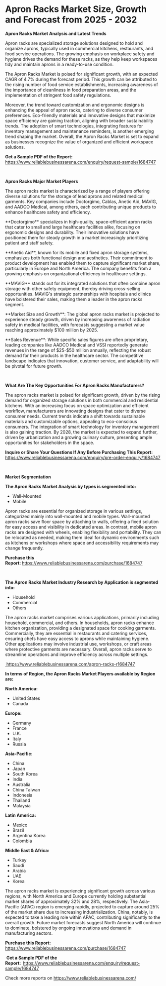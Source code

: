 <p><h1>Apron Racks Market Size, Growth and Forecast from 2025 - 2032</h1></p><p><strong>Apron Racks Market Analysis and Latest Trends</strong></p>
<p><p>Apron racks are specialized storage solutions designed to hold and organize aprons, typically used in commercial kitchens, restaurants, and food service operations. The growing emphasis on workplace safety and hygiene drives the demand for these racks, as they help keep workspaces tidy and maintain aprons in a ready-to-use condition. </p><p>The Apron Racks Market is poised for significant growth, with an expected CAGR of 4.7% during the forecast period. This growth can be attributed to the rising number of food service establishments, increasing awareness of the importance of cleanliness in food preparation areas, and the implementation of stringent food safety regulations. </p><p>Moreover, the trend toward customization and ergonomic designs is enhancing the appeal of apron racks, catering to diverse consumer preferences. Eco-friendly materials and innovative designs that maximize space efficiency are gaining traction, aligning with broader sustainability trends. The adoption of smart technologies, integrating features for inventory management and maintenance reminders, is another emerging trend shaping the market. Overall, the Apron Racks Market is set to expand as businesses recognize the value of organized and efficient workspace solutions.</p></p>
<p><strong>Get a Sample PDF of the Report:&nbsp;</strong> <a href="https://www.reliablebusinessarena.com/enquiry/request-sample/1684747?utm_campaign=1932&utm_medium=2&utm_source=Github&utm_content=ia&utm_term=19022025&utm_id=apron-racks">https://www.reliablebusinessarena.com/enquiry/request-sample/1684747</a></p>
<p>&nbsp;</p>
<p><strong>Apron Racks Major Market Players</strong></p>
<p><p>The apron racks market is characterized by a range of players offering diverse solutions for the storage of lead aprons and related medical garments. Key companies include Doctorgimo, Cablas, Anetic Aid, MAVIG, and AADCO Medical, among others, each contributing unique products to enhance healthcare safety and efficiency. </p><p>**Doctorgimo** specializes in high-quality, space-efficient apron racks that cater to small and large healthcare facilities alike, focusing on ergonomic designs and durability. Their innovative solutions have positioned them for steady growth in a market increasingly prioritizing patient and staff safety.</p><p>**Anetic Aid**, known for its mobile and fixed apron storage systems, emphasizes both functional design and aesthetics. Their commitment to product development has enabled them to capture significant market share, particularly in Europe and North America. The company benefits from a growing emphasis on organizational efficiency in healthcare settings.</p><p>**MAVIG** stands out for its integrated solutions that often combine apron storage with other safety equipment, thereby driving cross-selling opportunities. MAVIG's strategic partnerships with hospitals and clinics have bolstered their sales, making them a leader in the apron racks segment.</p><p>**Market Size and Growth**: The global apron racks market is projected to experience steady growth, driven by increasing awareness of radiation safety in medical facilities, with forecasts suggesting a market value reaching approximately $100 million by 2025.</p><p>**Sales Revenue**: While specific sales figures are often proprietary, leading companies like AADCO Medical and VSSI reportedly generate revenues in the range of $25-$50 million annually, reflecting the robust demand for their products in the healthcare sector. The competitive landscape indicates that innovation, customer service, and adaptability will be pivotal for future growth.</p></p>
<p>&nbsp;</p>
<p><strong>What Are The Key Opportunities For Apron Racks Manufacturers?</strong></p>
<p><p>The apron racks market is poised for significant growth, driven by the rising demand for organized storage solutions in both commercial and residential kitchens. With an increasing focus on space optimization and efficient workflow, manufacturers are innovating designs that cater to diverse consumer needs. Current trends indicate a shift towards sustainable materials and customizable options, appealing to eco-conscious consumers. The integration of smart technology for inventory management is also gaining traction. By 2028, the market is expected to expand further, driven by urbanization and a growing culinary culture, presenting ample opportunities for stakeholders in the space.</p></p>
<p><strong>Inquire or Share Your Questions If Any Before Purchasing This Report:</strong> <a href="https://www.reliablebusinessarena.com/enquiry/pre-order-enquiry/1684747?utm_campaign=1932&utm_medium=2&utm_source=Github&utm_content=ia&utm_term=19022025&utm_id=apron-racks">https://www.reliablebusinessarena.com/enquiry/pre-order-enquiry/1684747</a></p>
<p>&nbsp;</p>
<p><strong>Market Segmentation</strong></p>
<p><strong>The Apron Racks Market Analysis by types is segmented into:</strong></p>
<p><ul><li>Wall-Mounted</li><li>Mobile</li></ul></p>
<p><p>Apron racks are essential for organized storage in various settings, categorized mainly into wall-mounted and mobile types. Wall-mounted apron racks save floor space by attaching to walls, offering a fixed solution for easy access and visibility in dedicated areas. In contrast, mobile apron racks are designed with wheels, enabling flexibility and portability. They can be relocated as needed, making them ideal for dynamic environments such as kitchens or workshops where space and accessibility requirements may change frequently.</p></p>
<p><strong>Purchase this Report:&nbsp;</strong><a href="https://www.reliablebusinessarena.com/purchase/1684747?utm_campaign=1932&utm_medium=2&utm_source=Github&utm_content=ia&utm_term=19022025&utm_id=apron-racks">https://www.reliablebusinessarena.com/purchase/1684747</a></p>
<p>&nbsp;</p>
<p><strong>The Apron Racks Market Industry Research by Application is segmented into:</strong></p>
<p><ul><li>Household</li><li>Commercial</li><li>Others</li></ul></p>
<p><p>The apron racks market comprises various applications, primarily including household, commercial, and others. In households, apron racks enhance kitchen organization, providing a designated space for cooking garments. Commercially, they are essential in restaurants and catering services, ensuring chefs have easy access to aprons while maintaining hygiene. Other applications may involve industrial use, workshops, or craft areas where protective garments are necessary. Overall, apron racks serve to streamline operations and improve efficiency across multiple settings.</p></p>
<p><a href="https://www.reliablebusinessarena.com/apron-racks-r1684747?utm_campaign=1932&utm_medium=2&utm_source=Github&utm_content=ia&utm_term=19022025&utm_id=apron-racks">&nbsp;https://www.reliablebusinessarena.com/apron-racks-r1684747</a></p>
<p><strong>In terms of Region, the Apron Racks Market Players available by Region are:</strong></p>
<p>
    <p> <strong> North America: </strong>
        <ul>
            <li>United States</li>
            <li>Canada</li>
        </ul>
        </p> 
    <p> <strong> Europe: </strong>
        <ul>
            <li>Germany</li>
            <li>France</li>
            <li>U.K.</li>
            <li>Italy</li>
            <li>Russia</li>
        </ul>
        </p> 
    <p> <strong> Asia-Pacific: </strong>
        <ul>
            <li>China</li>
            <li>Japan</li>
            <li>South Korea</li>
            <li>India</li>
            <li>Australia</li>
            <li>China Taiwan</li>
            <li>Indonesia</li>
            <li>Thailand</li>
            <li>Malaysia</li>
        </ul>
        </p> 
    <p> <strong> Latin America: </strong>
        <ul>
            <li>Mexico</li>
            <li>Brazil</li>
            <li>Argentina Korea</li>
            <li>Colombia</li>
        </ul>
        </p> 
    <p> <strong> Middle East & Africa: </strong>
        <ul>
            <li>Turkey</li>
            <li>Saudi</li>
            <li>Arabia</li>
            <li>UAE</li>
            <li>Korea</li>
        </ul>
    </p>
    </p>
<p><p>The apron racks market is experiencing significant growth across various regions, with North America and Europe currently holding substantial market shares of approximately 32% and 28%, respectively. The Asia-Pacific (APAC) region is emerging rapidly, projected to capture around 25% of the market share due to increasing industrialization. China, notably, is expected to take a leading role within APAC, contributing significantly to the overall growth. Future market forecasts suggest North America will continue to dominate, bolstered by ongoing innovations and demand in manufacturing sectors.</p></p>
<p><strong>Purchase this Report: </strong><a href="https://www.reliablebusinessarena.com/purchase/1684747?utm_campaign=1932&utm_medium=2&utm_source=Github&utm_content=ia&utm_term=19022025&utm_id=apron-racks">https://www.reliablebusinessarena.com/purchase/1684747</a></p>
<p>&nbsp;<strong>Get a Sample PDF of the Report:&nbsp;&nbsp;</strong><a href="https://www.reliablebusinessarena.com/enquiry/request-sample/1684747?utm_campaign=1932&utm_medium=2&utm_source=Github&utm_content=ia&utm_term=19022025&utm_id=apron-racks">https://www.reliablebusinessarena.com/enquiry/request-sample/1684747</a></p>
<p><strong></strong></p>
<p>Check more reports on <a href="https://www.reliablebusinessarena.com/?utm_campaign=1932&utm_medium=2&utm_source=Github&utm_content=ia&utm_term=19022025&utm_id=apron-racks">https://www.reliablebusinessarena.com/</a></p>